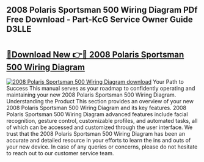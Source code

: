 ## 2008 Polaris Sportsman 500 Wiring Diagram PDf Free Download - Part-KcG Service Owner Guide D3LLE

# <h2><a href="http://dfkv6t.blite.top/?on=2008+Polaris+Sportsman+500+Wiring+Diagram">🔗Download New 👉🔴 2008 Polaris Sportsman 500 Wiring Diagram</a></h2>

[![2008 Polaris Sportsman 500 Wiring Diagram download](https://i.imgur.com/lujVjoI.png)](http://dfkv6t.blite.top/?on=2008+Polaris+Sportsman+500+Wiring+Diagram)
Your Path to Success This manual serves as your roadmap to confidently operating and maintaining your new 2008 Polaris Sportsman 500 Wiring Diagram. Understanding the Product This section provides an overview of your new 2008 Polaris Sportsman 500 Wiring Diagram and its key features. 2008 Polaris Sportsman 500 Wiring Diagram advanced features include facial recognition, gesture control, customizable profiles, and automated tasks, all of which can be accessed and customized through the user interface. We trust that the 2008 Polaris Sportsman 500 Wiring Diagram has been an accurate and detailed resource in your efforts to learn the ins and outs of your new device. In case of any queries or concerns, please do not hesitate to reach out to our customer service team.
